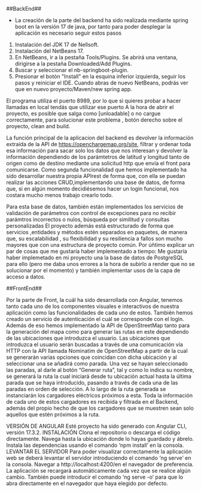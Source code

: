 ##BackEnd## 
- La creación de la parte del backend ha sido realizada mediante spring boot en la versión 17 de java, por tanto para poder desplegar la aplicación es necesario seguir estos pasos

1. Instalación del JDK 17 de Nellsoft.
2. Instalación del NetBeans 17.
3. En NetBeans, ir a la pestaña Tools/Plugins. Se abrirá una ventana, dirigirse a la pestaña Downloaded/Add Plugins.
4. Buscar y seleccionar el nb-springboot-plugin.
5. Presionar el botón "Install" en la esquina inferior izquierda, seguir los pasos y reiniciar el IDE.
Cuando abras de nuevo NetBeans, podrás ver que en nuevo proyecto/Maven/new spring app.

El programa utiliza el puerto 8989, por lo que si quieres probar a hacer llamadas en local tendás que utilizar ese puerto
A la hora de abrir el proyecto, es posible que salga como [unloadable]  o no cargue correctamente, para solucionar este problema , botón derecho sobre el proyecto, clean and build.

La función principal de la aplicacion del backend es devolver la información extraída  de la API de https://openchargemap.org/site, filtrar y ordenar toda esa información para sacar solo los datos que nos interesan y devolver la información dependiendo de los parámtetros de latitud y longitud tanto de origen como de destino mediante una solicitud http que envía el front para comunicarse.
Como segunda funcionalidad que hemos implementado ha sido desarrollar nuestra propia APIrest de forma que, con ella se puedan realizar las acciones CRUD,implementando una base de datos, de forma que, si en algún momento decidiésemos hacer un login funcional, nos costara mucho menos trabajo crearlo todo. 

Para esta base de datos, también están implementados los servicios de validación de parámetros con control de excepciones para no recibir parámtros incorrectos o nulos, búsqueda por similitud y consultas personalizadas
El proyecto además está estructurado de forma que servicios ,entidades y métodos estén separados en paquetes, de manera que, su escalabilidad , su flexibilidad y su resiliencia a fallos son mucho mayores que con una estructura de proyecto común.
Por úñtimo explicar un par de cosas que me gustaría haber implementado a tiempo:
Me gustaría haber implemetado en mi proyecto una la base de datos de PostgreSQL para ello (pero me daba unos errores a la hora de subirlo a render que no se solucionar por el momento) y también implementar usos de la capa de acceso a datos.

##FrontEnd##

Por la parte de Front, la cuál ha sido desarrollada con Angular, tenemos tanto cada uno de los componentes visuales e interactivos de nuestra aplicación como las funcionalidades de cada uno de estos. También hemos creado un servicio de autenticación el cuál se corresponde con el login. Además de eso hemos implementado la API de OpenStreetMap tanto para la generación del mapa como para generar las rutas en este dependiendo de las ubicaciones que introduzca el usuario. Las ubicaciones que introduzca el usuario serán buscadas a través de una comunicación vía HTTP con la API llamada Nominatim de OpenStreetMap a partir de la cual se generarán varias opciones que coincidan con dicha ubicación y al seleccionar una se añadirá como parada. 
Una vez se hayan seleccionado las paradas, al darle al botón “Generar ruta”, tal y como lo indica su nombre, se generará la ruta la cual iniciará desde tu ubicación actual hasta la última parada que se haya introducido, pasando a través de cada una de las paradas en orden de selección. A lo largo de la ruta generada se instanciarán los cargadores eléctricos próximos a esta. Toda la información de cada uno de estos cargadores es recibida y filtrada en el Backend, además del propio hecho de que los cargadores que se muestren sean solo aquellos que estén próximos a la ruta.

VERSIÓN DE ANGULAR
Esté proyecto ha sido generado con Angular CLI, versión 17.3.2.
INSTALACIÓN
Clona el repositorio o descarga el código directamente.
Navega hasta la ubicación donde lo hayas guardado y ábrelo.
Instala las dependencias usando el comando ‘npm install’ en la consola.
LEVANTAR EL SERVIDOR
Para poder visualizar correctamente la aplicación web se deberá levantar el servidor introduciendo el comando ‘ng serve’ en la consola.
Navegar a http://localhost:4200/en el navegador de preferencia. La aplicación se recargará automáticamente cada vez que se realice algún cambio.
También puede introducir el comando ‘ng serve -o’ para que lo abra directamente en el navegador que haya elegido por defecto.
